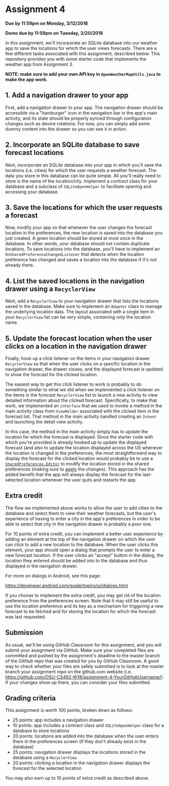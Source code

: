 # Assignment 4
**Due by 11:59pm on Monday, 3/12/2018**

**Demo due by 11:59pm on Tuesday, 3/20/2018**

In this assignment, we'll incorporate an SQLite database into our weather app to save the locations for which the user views forecasts.  There are a few different tasks associated with this assignment, described below.  This repository provides you with some starter code that implements the weather app from Assignment 3.

**NOTE: make sure to add your own API key in `OpenWeatherMapUtils.java` to make the app work.**

## 1. Add a navigation drawer to your app

First, add a navigation drawer to your app.  The navigation drawer should be accessible via a "hamburger" icon in the navigation bar in the app's main activity, and its state should be properly synced through configuration changes such as device rotations.  For now, you can simply add some dummy content into the drawer so you can see it in action.

## 2. Incorporate an SQLite database to save forecast locations

Next, incorporate an SQLite database into your app in which you'll save the locations (i.e. cities) for which the user requests a weather forecast.  The data you store in this database can be quite simple.  All you'll really need to store is the name of the location/city.  Implement a contract class for your database and a subclass of `SQLiteOpenHelper` to facilitate opening and accessing your database.

## 3. Save the locations for which the user requests a forecast

Now, modify your app so that whenever the user changes the forecast location in the preferences, the new location is saved into the database you just created.  A given location should be stored at most once in the database.  In other words, your database should not contain duplicate locations.  To save locations into the database, you'll have to implement an `OnSharedPreferenceChangedListener` that detects when the location preference has changed and saves a location into the database if it's not already there.

## 4. List the saved locations in the navigation drawer using a `RecyclerView`

Next, add a `RecyclerView` to your navigation drawer that lists the locations saved in the database.  Make sure to implement an `Adapter` class to manage the underlying location data.  The layout associated with a single item in your `RecyclerView` list can be very simple, containing only the location name.

## 5. Update the forecast location when the user clicks on a location in the navigation drawer

Finally, hook up a click listener on the items in your navigation drawer `RecyclerView` so that when the user clicks on a specific location in the navigation drawer, the drawer closes, and the displayed forecast is updated to show the forecast for the clicked location.

The easiest way to get this click listener to work is probably to do something similar to what we did when we implemented a click listener on the items in the forecast `RecyclerView` list to launch a new activity to view detailed information about the clicked forecast.  Specifically, to make that work, we implemented an `interface` that we used to invoke a method in the main activity class from `ViewHolder` associated with the clicked item in the forecast list.  That method in the main activity handled creating an `Intent` and launching the detail view activity.

In this case, the method in the main activity simply has to update the location for which the forecast is displayed.  Since the starter code with which you're provided is already hooked up to update the displayed forecast (and also to update the location displayed across the UI) whenever the location is changed in the preferences, the most straightforward way to display the forecast for the clicked location would probably be to use a [`SharedPreferences.Editor`](https://developer.android.com/reference/android/content/SharedPreferences.html#edit()) to modify the location stored in the shared preferences (making sure to [apply](https://developer.android.com/reference/android/content/SharedPreferences.Editor.html#apply()) the changes).  This approach has the added benefit that the app will always display the forecast for the last-selected location whenever the user quits and restarts the app.

## Extra credit

The flow we implemented above works to allow the user to add cities to the database and select them to view their weather forecasts, but the user's experience of having to enter a city in the app's preferences in order to be able to select that city in the navigation drawer is probably a poor one.

For 10 points of extra credit, you can implement a better user experience by adding an element at the top of the navigation drawer on which the user can click to add a new location to the database.  When the user clicks this element, your app should open a dialog that prompts the user to enter a new forecast location.  If the user clicks an "accept" button in the dialog, the location they entered should be added into to the database and thus displayed in the navigation drawer.

For more on dialogs in Android, see this page:

https://developer.android.com/guide/topics/ui/dialogs.html

If you choose to implement the extra credit, you may get rid of the location preference from the preferences screen.  Note that it may still be useful to use the location preference and its key as a mechanism for triggering a new forecast to be fetched and for storing the location for which the forecast was last requested.

## Submission

As usual, we'll be using GitHub Classroom for this assignment, and you will submit your assignment via GitHub. Make sure your completed files are committed and pushed by the assignment's deadline to the master branch of the GitHub repo that was created for you by GitHub Classroom. A good way to check whether your files are safely submitted is to look at the master branch your assignment repo on the github.com website (i.e. https://github.com/OSU-CS492-W18/assignment-4-YourGitHubUsername/). If your changes show up there, you can consider your files submitted.

## Grading criteria

This assignment is worth 100 points, broken down as follows:

  * 25 points: app includes a navigation drawer
  * 10 points: app includes a contract class and `SQLiteOpenHelper` class for a database to store locations
  * 20 points: locations are added into the database when the user enters them in the preferences screen (if they don't already exist in the database)
  * 25 points: navigation drawer displays the locations stored in the database using a `RecyclerView`
  * 20 points: clicking a location in the navigation drawer displays the forecast for the selected location

You may also earn up to 10 points of extra credit as described above.
